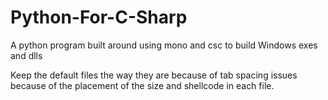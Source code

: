 # Python-For-C-Sharp
A python program built around using mono and csc to build Windows exes and dlls

Keep the default files the way they are because of tab spacing issues because of the placement of the size and shellcode in each file.
